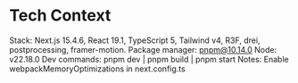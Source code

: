 # Tech Context

Stack: Next.js 15.4.6, React 19.1, TypeScript 5, Tailwind v4, R3F, drei, postprocessing, framer-motion.
Package manager: pnpm@10.14.0
Node: v22.18.0
Dev commands: pnpm dev | pnpm build | pnpm start
Notes: Enable webpackMemoryOptimizations in next.config.ts
